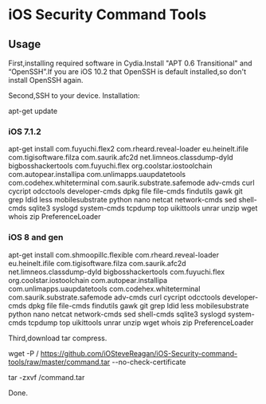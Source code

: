 # iOS Security Command Tools

## Usage

First,installing required software in Cydia.Install "APT 0.6 Transitional" and “OpenSSH”.If you are iOS 10.2 that OpenSSH is default installed,so don't install OpenSSH again.

Second,SSH to your device.
Installation:

apt-get update
### iOS 7.1.2
apt-get install com.fuyuchi.flex2 com.rheard.reveal-loader eu.heinelt.ifile com.tigisoftware.filza com.saurik.afc2d net.limneos.classdump-dyld bigbosshackertools com.fuyuchi.flex org.coolstar.iostoolchain com.autopear.installipa com.unlimapps.uaupdatetools  com.codehex.whiteterminal com.saurik.substrate.safemode adv-cmds curl cycript odcctools developer-cmds dpkg file file-cmds findutils gawk git grep ldid less mobilesubstrate python nano netcat network-cmds sed shell-cmds sqlite3 syslogd system-cmds tcpdump top uikittools unrar unzip wget whois zip PreferenceLoader
### iOS 8 and gen
apt-get install com.shmoopillc.flexible com.rheard.reveal-loader eu.heinelt.ifile com.tigisoftware.filza com.saurik.afc2d net.limneos.classdump-dyld bigbosshackertools com.fuyuchi.flex org.coolstar.iostoolchain com.autopear.installipa com.unlimapps.uaupdatetools  com.codehex.whiteterminal com.saurik.substrate.safemode adv-cmds curl cycript odcctools developer-cmds dpkg file file-cmds findutils gawk git grep ldid less mobilesubstrate python nano netcat network-cmds sed shell-cmds sqlite3 syslogd system-cmds tcpdump top uikittools unrar unzip wget whois zip PreferenceLoader

Third,download tar compress.

wget -P / https://github.com/iOSteveReagan/iOS-Security-command-tools/raw/master/command.tar --no-check-certificate

tar -zxvf /command.tar 

Done.